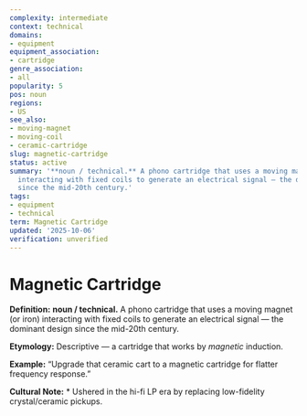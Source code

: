```yaml
---
complexity: intermediate
context: technical
domains:
- equipment
equipment_association:
- cartridge
genre_association:
- all
popularity: 5
pos: noun
regions:
- US
see_also:
- moving-magnet
- moving-coil
- ceramic-cartridge
slug: magnetic-cartridge
status: active
summary: '**noun / technical.** A phono cartridge that uses a moving magnet (or iron)
  interacting with fixed coils to generate an electrical signal — the dominant design
  since the mid-20th century.'
tags:
- equipment
- technical
term: Magnetic Cartridge
updated: '2025-10-06'
verification: unverified
---
```


# Magnetic Cartridge

**Definition:** **noun / technical.** A phono cartridge that uses a moving magnet (or iron) interacting with fixed coils to generate an electrical signal — the dominant design since the mid-20th century.

**Etymology:** Descriptive — a cartridge that works by *magnetic* induction.

**Example:** “Upgrade that ceramic cart to a magnetic cartridge for flatter frequency response.”

**Cultural Note:** * Ushered in the hi-fi LP era by replacing low-fidelity crystal/ceramic pickups.

